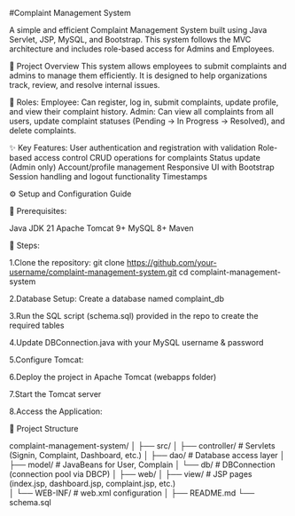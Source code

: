 #Complaint Management System

A simple and efficient Complaint Management System built using Java Servlet, JSP, MySQL, and Bootstrap. This system follows the MVC architecture and includes role-based access for Admins and Employees.

📌 Project Overview
This system allows employees to submit complaints and admins to manage them efficiently. It is designed to help organizations track, review, and resolve internal issues.

👥 Roles:
Employee: Can register, log in, submit complaints, update profile, and view their complaint history.
Admin: Can view all complaints from all users, update complaint statuses (Pending → In Progress → Resolved), and delete complaints.

✨ Key Features:
User authentication and registration with validation
Role-based access control
CRUD operations for complaints
Status update (Admin only)
Account/profile management
Responsive UI with Bootstrap
Session handling and logout functionality
Timestamps 

⚙️ Setup and Configuration Guide

🧰 Prerequisites:

Java JDK 21
Apache Tomcat 9+
MySQL 8+
Maven 

📂 Steps:

1.Clone the repository:
git clone https://github.com/your-username/complaint-management-system.git
cd complaint-management-system

2.Database Setup:
Create a database named complaint_db

3.Run the SQL script (schema.sql) provided in the repo to create the required tables

4.Update DBConnection.java with your MySQL username & password

5.Configure Tomcat:

6.Deploy the project in Apache Tomcat (webapps folder)

7.Start the Tomcat server

8.Access the Application:


📁 Project Structure

complaint-management-system/
│
├── src/
│   ├── controller/       # Servlets (Signin, Complaint, Dashboard, etc.)
│   ├── dao/              # Database access layer 
│   ├── model/            # JavaBeans for User, Complain
│   └── db/               # DBConnection (connection pool via DBCP)
│
├── web/
│   ├── view/             # JSP pages (index.jsp, dashboard.jsp, complaint.jsp, etc.)           
│   └── WEB-INF/          # web.xml configuration
│
├── README.md
└── schema.sql


